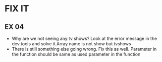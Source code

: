 # FIX IT
## EX 04
* Why are we not seeing any tv shows? Look at the error message in the dev tools and solve it.Array name is not show but tvshows
* There is still something else going wrong. Fix this as well. Parameter in the function should be same as used parameter in the function